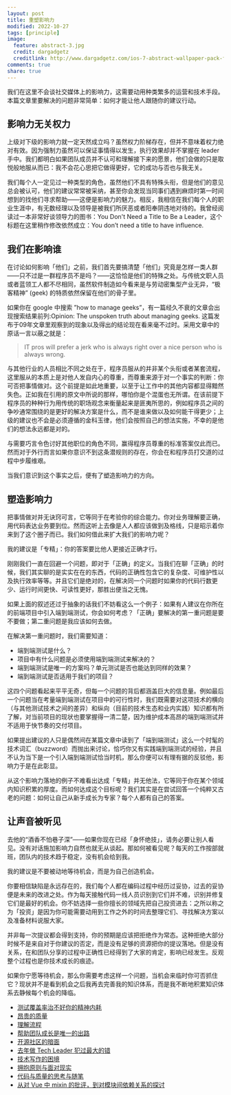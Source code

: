 ```yaml
---
layout: post
title: 重塑影响力
modified: 2022-10-27
tags: [principle]
image:
  feature: abstract-3.jpg
  credit: dargadgetz
  creditlink: http://www.dargadgetz.com/ios-7-abstract-wallpaper-pack-for-iphone-5-and-ipod-touch-retina/
comments: true
share: true
---
```



我们在这里不会谈社交媒体上的影响力，这需要动用种类繁多的运营和技术手段。本篇文章里要解决的问题非常简单：如何才能让他人跟随你的建议行动。

## 影响力无关权力

上级对下级的影响力就一定天然成立吗？虽然权力阶梯存在，但并不意味着权力绝对有效。因为强制力虽然可以保证事情得以发生，执行效果却并不掌握在 leader 手中。我们都明白如果团队成员并不认可和理解接下来的愿景，他们会做的只是取悦般地服从而已：我不会花心思把它做得更好，它的成功与否也与我无关。

我们每个人一定见过一种类型的角色，虽然他们不具有特殊头衔，但是他们的意见总会被认可，他们的建议常常被采纳，甚至你会发现当同事们遇到麻烦时第一时间想到的找他们寻求帮助——这便是影响力的魅力。相反，我相信在我们每个人的职业生涯中，有无数经理以及领导是被我们所厌恶或者阳奉阴违地对待的。我曾经阅读过一本非常好谈领导力的图书：You Don't Need a Title to Be a Leader，这个标题在这里稍作修改依然成立：You don’t need a title to have influence.

## 我们在影响谁

在讨论如何影响「他们」之前，我们首先要搞清楚「他们」究竟是怎样一类人群——只不过是一群程序员不是吗？——这恰恰是他们的特殊之处。与传统文职人员或者蓝领工人都不尽相同，虽然软件制造如今看来是与劳动密集型产业无异，“极客精神” (geek) 的特质依然保留在他们的骨子里。

如果你在 google 中搜索 ”how to manage geeks”，有一篇经久不衰的文章会出现搜索结果前列:Opinion: The unspoken truth about managing geeks. 这篇发布于09年文章里观察到的现象以及得出的结论现在看来毫不过时。采用文章中的原话一言以蔽之就是：

> IT pros will prefer a jerk who is always right over a nice person who is always wrong.

与其他行业的人员相比不同之处在于，程序员服从的并非某个头衔或者某套流程，这里服从的本质上是对他人发自内心的尊重，而尊重来源于对一个事实的判断：你可否把事情做对。这个前提是如此地重要，以至于让工作中的其他内容都显得黯然失色。正如我在引用的原文中所说的那样，哪怕你是个混蛋也无所谓。在该前提下程序员的种种行为用传统的职场观念来衡量起来是匪夷所思的，例如程序员之间的争吵通常围绕的是更好的解决方案是什么，而不是谁来做以及如何能干得更少；上级的建议也不会是必须遵循的金科玉律，他们会按照自己的想法实施，不幸的是他们的想法永远都是对的。

与需要巧言令色讨好其他职位的角色不同，赢得程序员尊重的标准答案仅此而已。然而对于外行而言如果你意识不到这条潜规则的存在，你会在和程序员打交道的过程中步履维艰。

当我们意识到这个事实之后，便有了塑造影响力的方向。

## 塑造影响力

把事情做对并无诀窍可言，它等同于在考验你的综合能力。你对业务理解要正确，用代码表达业务要到位。然而这听上去像是人人都应该做到及格线，只是昭示着你来到了这个圈子而已。我们如何借此来扩大我们的影响力呢？

我的建议是「专精」：你的答案要比他人更接近正确才行。

刚刚我们一直在回避一个问题，即对于「正确」的定义。当我们在聊「正确」的时候，我们其实聊的是实实在在的东西，代码的正确性包含它的复杂度、可维护性以及执行效率等等。并且它们是绝对的，在解决同一个问题时如果你的代码行数更少、运行时间更快、可读性更好，那胜出便当之无愧。

如果上面的叙述还过于抽象的话我们不妨看这么一个例子：如果有人建议在你所在的前端项目中引入端到端测试，你会如何考虑？「正确」要解决的第一重问题是要不要做；第二重问题是我应该如何去做。

在解决第一重问题时，我们需要知道：
- 端到端测试是什么？
- 项目中有什么问题是必须使用端到端测试来解决的？
- 端到端测试是唯一的方案吗？单元测试是否也能达到同样的效果？
- 端到端测试是否适用于我们的项目？

这四个问题看起来平平无奇，但每一个问题的背后都涵盖巨大的信息量。例如最后一个问题当在考量端到端测试在项目中的可行性时，我们既需要对这项技术的横向（与其他测试技术之间的差异）和纵向（目前的技术生态和业内实践）知识都有所了解，对当前项目的现状也要掌握得一清二楚，因为维护成本高昂的端到端测试并不适用于快节奏的交付项目。

如果提出建议的人只是偶然间在某篇文章中读到了「端到端测试」这么一个时髦的技术词汇（buzzword）而抛出来讨论，恰巧你又有实践端到端测试的经验，并且不认为当下是一个引入端到端测试恰当时机，那么你便可以有理有据的反驳他，影响力于是在此彰显。

从这个影响力落地的例子不难看出达成「专精」并无他法，它等同于你在某个领域内知识积累的厚度。而如何达成这个目标呢？我们其实是在尝试回答一个纯粹又古老的问题：如何让自己从新手成长为专家？每个人都有自己的答案。

## 让声音被听见

去他的“酒香不怕巷子深”——如果你现在已经「身怀绝技」，请务必要让别人看见。没有对话施加影响力自然也就无从谈起。那如何被看见呢？每天的工作按部就班，团队内的技术趋于稳定，没有机会给到我。

我的建议是不要被动地等待机会，而是为自己创造机会。

你要相信缺陷是永远存在的，我们每个人都在编码过程中经历过妥协，过去的妥协便是未来的改进之处。作为每天接触代码一线人员识别到它们并不难，识别并修复它们是最好的机会。你不妨选择一些你擅长的领域先把自己投资进去：之所以称之为「投资」是因为你可能需要动用到工作之外的时间去整理它们、寻找解决方案以及准备材料说服大家。

并非每一次提议都会得到支持，你的预期是应该把拒绝作为常态。这种拒绝大部分时候不是来自对于你建议的否定，而是没有足够的资源把你的提议落地。但是没有关系，在和团队分享的过程中正确性已经得到了大家的肯定，影响已经发生。反观整个过程也是你技术成长的痕迹。

如果你宁愿等待机会，那么你需要考虑这样一个问题，当机会来临时你可否抓住它？现状并不是看到机会之后我再去完善我的知识体系，而是我不断地积累知识体系去静候每个机会的降临。

- [测试覆盖率治不好你的精神内耗](https://www.v2think.com/test-coverage-rethink)
- [昂贵的质量](https://www.v2think.com/expensive-software-quality)
- [理解流程](https://www.v2think.com/understanding-process)
- [帮助团队成长是唯一的出路](https://www.v2think.com/what-is-leadership)
- [开源社区的暗面](https://www.v2think.com/darkside-of-the-opensource)
- [去年做 Tech Leader 犯过最大的错](https://www.v2think.com/tech-leader-mistake)
- [技术写作的困境](https://www.v2think.com/stuck-in-technical-writing)
- [拥抱原则与面对现实](https://www.v2think.com/principles-and-facts)
- [代码与质量的思考与随笔](https://www.v2think.com/think-about-good-code)
- [从对 Vue 中 mixin 的批评，到对模块间依赖关系的探讨](https://www.v2think.com/vue-mixin-module-dependency)





